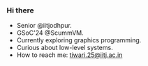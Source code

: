 ### Hi there
- Senior @iitjodhpur.
- GSoC'24 @ScummVM.
- Currently exploring graphics programming.
- Curious about low-level systems. 
- How to reach me: <a href="mailto:tiwari.25@iitj.ac.in">tiwari.25@iitj.ac.in</a>
